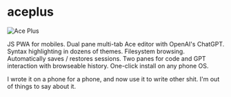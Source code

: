 # aceplus


![Ace Plus](https://i.ibb.co/JtJBSyM/Screenshot-2023-04-29-20-25-49.png)

JS PWA for mobiles. Dual pane multi-tab Ace editor with OpenAI's ChatGPT. Syntax highlighting in dozens of themes. Filesystem browsing. Automatically saves / restores sessions. Two panes for code and GPT interaction with browseable history. One-click install on any phone OS.

I wrote it on a phone for a phone, and now use it to write other shit. I'm out of things to say about it.
